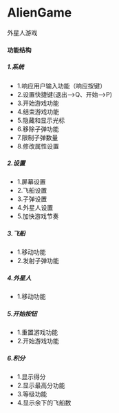 # AlienGame
外星人游戏

#### 功能结构
##### 1.系统
 - 1.响应用户输入功能（响应按键）
 - 2.设置快捷键(退出-->Q、开始-->P)
 - 3.开始游戏功能
 - 4.结束游戏功能
 - 5.隐藏和显示光标
 - 6.移除子弹功能
 - 7.限制子弹数量
 - 8.修改属性设置
 
    
##### 2.设置  
- 1.屏幕设置
- 2.飞船设置
- 3.子弹设置
- 4.外星人设置
- 5.加快游戏节奏


##### 3.飞船
- 1.移动功能
- 2.发射子弹功能


##### 4.外星人
- 1.移动功能

##### 5.开始按钮
- 1.重置游戏功能
- 2.开始游戏功能


##### 6.积分
- 1.显示得分
- 2.显示最高分功能
- 3.等级功能
- 4.显示余下的飞船数